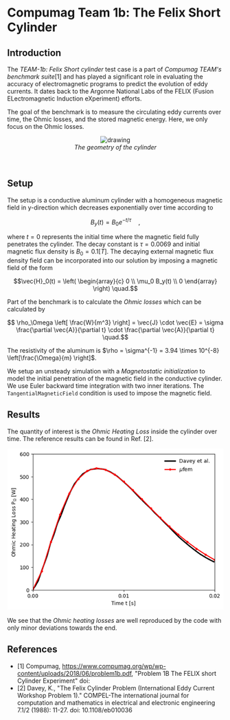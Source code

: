 # Compumag Team 1b: The Felix Short Cylinder

## Introduction

The *TEAM-1b: Felix Short cylinder* test case is a part of *Compumag TEAM's benchmark suite*[1] and has played a significant role in evaluating the accuracy of electromagnetic programs to predict the evolution of eddy currents. It dates back to the Argonne National Labs of the FELIX (Fusion ELectromagnetic Induction eXperiment) efforts.

The goal of the benchmark is to measure the circulating eddy currents over time, the Ohmic losses, and the stored magnetic energy. Here, we only focus on the Ohmic losses.

<div align="center">
<img src="./data/Geometry.png" alt="drawing" width="600">
</div>
<div align="center">
<em>The geometry of the cylinder </em>
</div>
<br /><br />

## Setup

The setup is a conductive aluminum cylinder with a homogeneous magnetic field in y-direction which decreases exponentially over time according to
```math
B_y(t) = B_0 e^{-t/\tau} \quad,
```
where $t=0$ represents the initial time where the magnetic field fully penetrates the cylinder. The decay constant is $\tau=0.0069$ and initial magnetic flux density is $B_0 = 0.1 \left[T \right]$. The decaying external magnetic flux density field can be incorporated into our solution by imposing a magnetic field of the form
```math
\vec{H}_0(t) =
\left(
    \begin{array}{c}
    0 \\
    \mu_0 B_y(t) \\
     0
        \end{array}
\right) \quad.
```

Part of the benchmark is to calculate the *Ohmic losses* which can be calculated by
```math
   \rho_\Omega
   \left[ \frac{W}{m^3} \right]
   = \vec{J} \cdot \vec{E} = \sigma \frac{\partial \vec{A}}{\partial t} \cdot \frac{\partial \vec{A}}{\partial t} \quad.
```
The resistivity of the aluminum is $\rho = \sigma^{-1} = 3.94 \times 10^{-8} \left[\frac{\Omega}{m} \right]$.


We setup an unsteady simulation with a *Magnetostatic initialization* to model the initial penetration of the magnetic field in the conductive cylinder. We use Euler backward time integration with two inner iterations. The `TangentialMagneticField` condition is used to impose the magnetic field.

## Results


The quantity of interest is the *Ohmic Heating Loss* inside the cylinder over time. The reference results can be found in Ref. [2].

![Ohmic Heating Loss](results/OhmicHeating.png)

We see that the _Ohmic heating losses_ are well reproduced by the code with only minor deviations towards the end.


## References

- [1] Compumag, https://www.compumag.org/wp/wp-content/uploads/2018/06/problem1b.pdf, "Problem 1B The FELIX short Cylinder Experiment"
      doi:
- [2] Davey, K., "The Felix Cylinder Problem (International Eddy Current Workshop Problem 1)."
    COMPEL-The international journal for computation and mathematics in electrical and electronic engineering
    7.1/2 (1988): 11-27. doi: 10.1108/eb010036
